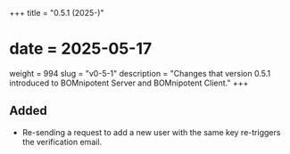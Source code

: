 +++
title = "0.5.1 (2025-)"
# date = 2025-05-17
weight = 994
slug = "v0-5-1"
description = "Changes that version 0.5.1 introduced to BOMnipotent Server and BOMnipotent Client."
+++

## Added
- Re-sending a request to add a new user with the same key re-triggers the verification email.
